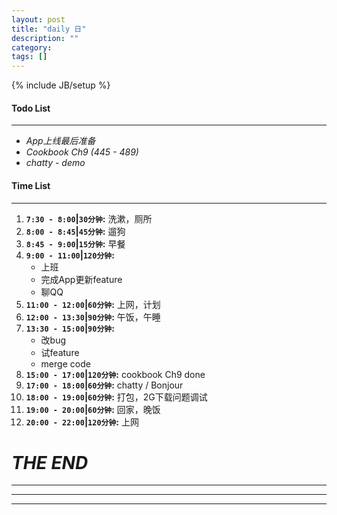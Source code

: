 ```yaml
---
layout: post
title: "daily 日"
description: ""
category: 
tags: []
---
```

{% include JB/setup %}
#### Todo List
***
* *App上线最后准备*
* *Cookbook Ch9 (445 - 489)*
* *chatty - demo*

#### Time List
***
1. **`7:30 - 8:00`|`30分钟`:** 洗漱，厕所
2. **`8:00 - 8:45`|`45分钟`:** 遛狗
3. **`8:45 - 9:00`|`15分钟`:** 早餐
4. **`9:00 - 11:00`|`120分钟`:**
	* 上班
	* 完成App更新feature
	* 聊QQ
5. **`11:00 - 12:00`|`60分钟`:** 上网，计划
6. **`12:00 - 13:30`|`90分钟`:** 午饭，午睡
7. **`13:30 - 15:00`|`90分钟`:**
	* 改bug
	* 试feature
	* merge code
8. **`15:00 - 17:00`|`120分钟`:** cookbook Ch9 done
9. **`17:00 - 18:00`|`60分钟`:** chatty / Bonjour
10. **`18:00 - 19:00`|`60分钟`:** 打包，2G下载问题调试
11. **`19:00 - 20:00`|`60分钟`:** 回家，晚饭
12. **`20:00 - 22:00`|`120分钟`:** 上网

# *THE END*
***
***
***